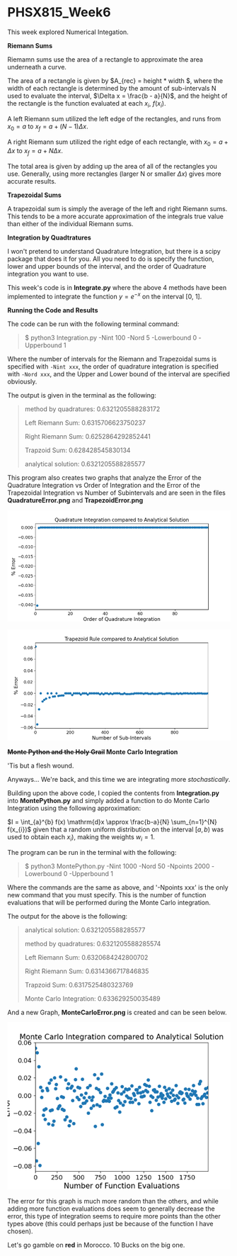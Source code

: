 # PHSX815_Week6

This week explored Numerical Integation.

**Riemann Sums**

Riemamn sums use  the area of a rectangle to approximate the area underneath a curve. 

The area of a rectangle is given by $A_{rec} = height * width $, where the width of each rectangle is determined by the amount of sub-intervals N used to evaluate the interval, $\Delta x = \frac{b - a}{N}$, and the height of the rectangle is the function evaluated at each $x_{i}$, $f(x_{i})$. 

A left Riemann sum utilized the left edge of the rectangles, and runs from $x_{0} = a$ to $x_{f} = a + (N-1) \Delta x$.

A right Riemann sum utilized the right edge of each rectangle, with $x_{0} = a + \Delta x$ to $x_{f} = a + N \Delta x$.

The total area is given by adding up the area of all of the rectangles you use. Generally, using more rectangles (larger N or smaller $\Delta x$) gives more accurate results. 

**Trapezoidal Sums**

A trapezoidal sum is simply the average of the left and right Riemann sums. This tends to be a more accurate approximation of the integrals true value than either of the individual Riemann sums. 

**Integration by Quadtratures** 

I won't pretend to understand Quadrature Integration, but there is a scipy package that does it for you. All you need to do is specify the function, lower and upper bounds of the interval, and the order of Quadrature integration you want to use. 

This week's code is in **Integrate.py** where the above 4 methods have been implemented to integrate the function $y = e^{-x}$ on the interval [0, 1]. 


**Running the Code and Results**

The code can be run with the following terminal command:

>$ python3 Integration.py -Nint 100 -Nord 5 -Lowerbound 0 -Upperbound 1

Where the number of intervals for the Riemann and Trapezoidal sums is specified with `-Nint xxx`, the order of quadrature integration is specified with `-Nord xxx`, and the Upper and Lower bound of the interval are specified obviously. 

The output is given in the terminal as the following: 

>method by quadratures: 0.6321205588283172
>
>Left Riemann Sum: 0.6315706623750237
>
>Right Riemann Sum: 0.6252864292852441
>
>Trapzoid Sum: 0.628428545830134
>
>analytical solution: 0.6321205588285577

This program also creates two graphs that analyze the Error of the Quadrature Integration vs Order of Integration and the Error of the Trapezoidal Integration vs Number of Subintervals and are seen in the files **QuadratureError.png** and **TrapezoidError.png**

![QuadratureError.png](https://github.com/DJDdawg/PHSX815_Week6/blob/main/QuadratureError.png)


![TrapezoidError.png](https://github.com/DJDdawg/PHSX815_Week6/blob/main/TrapezoidError.png)


**~~Monte Python and the Holy Grail~~ Monte Carlo Integration**

'Tis but a flesh wound. 

Anyways... We're back, and this time we are integrating more *stochastically*. 

Building upon the above code, I copied the contents from **Integration.py** into **MontePython.py** and simply added a function to do Monte Carlo Integration using the following approximation: 

$I = \int_{a}^{b} f(x) \mathrm{d}x \approx \frac{b-a}{N} \sum_{n=1}^{N} f(x_{i})$ given that a random uniform distribution on the interval $[a, b)$ was used to obtain each $x_{i})$, making the weights $w_{i} = 1$.

The program can be run in the terminal with the following:
>$ python3 MontePython.py -Nint 1000 -Nord 50 -Npoints 2000  -Lowerbound 0 -Upperbound 1

Where the commands are the same as above, and '-Npoints xxx' is the only new command that you must specify. This is the number of function evaluations that will be performed during the Monte Carlo integration. 

The output for the above is the following: 

>analytical solution: 0.6321205588285577
>
>method by quadratures: 0.6321205588285574
>
>Left Riemann Sum: 0.6320684242800702
>
>Right Riemann Sum: 0.6314366717846835
>
>Trapzoid Sum: 0.6317525480323769
>
>Monte Carlo Integration: 0.633629250035489

And a new Graph, **MonteCarloError.png** is created and can be seen below. 

![MonteCarloError.png](https://github.com/DJDdawg/PHSX815_Week6/blob/main/MonteCarloError.png)

The error for this graph is much more random than the others, and while adding more function evaluations does seem to generally decrease the error, this type of integration seems to require more points than the other types above (this could perhaps just be because of the function I have chosen). 

Let's go gamble on **red** in Morocco. 10 Bucks on the big one.

